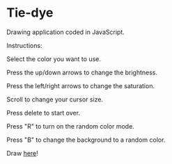 Tie-dye
=================

Drawing application coded in JavaScript.

Instructions: 

Select the color you want to use.

Press the up/down arrows to change the brightness.

Press the left/right arrows to change the saturation.

Scroll to change your cursor size.

Press delete to start over.

Press "R" to turn on the random color mode.

Press "B" to change the background to a random color.

Draw [here](https://tie-dye.glitch.me/)!
